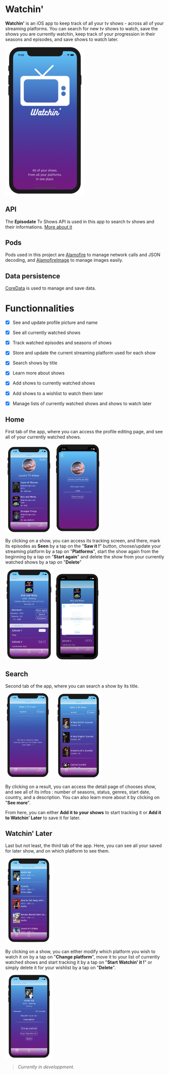 # Watchin'

**Watchin'** is an iOS app to keep track of all your tv shows - across all of your streaming platforms.
You can search for new tv shows to watch, save the shows you are currently watchin, keep track of your progression in their seasons and episodes, and save shows to watch later.

<img src="Images/Launchscreen.png" width="50%" height="50%"/> 

## API

The **Episodate** Tv Shows API is used in this app to search tv shows and their informations.
[More about it](https://www.episodate.com/api)

## Pods
Pods used in this project are [Alamofire](https://cocoapods.org/pods/alamofire) to manage network calls and JSON decoding, and [AlamofireImage](https://cocoapods.org/pods/alamofireimage) to manage images easily.

## Data persistence
[CoreData](https://developer.apple.com/documentation/coredata) is used to manage and save data.

# Functionnalities
- [x] See and update profile picture and name

- [x] See all currently watched shows

- [x] Track watched episodes and seasons of shows

- [x] Store and update the current streaming platform used for each show

- [x] Search shows by title

- [x] Learn more about shows

- [x] Add shows to currently watched shows

- [x] Add shows to a wishlist to watch them later

- [x] Manage lists of currently watched shows and shows to watch later

## Home

First tab of the app, where you can access the profile editing page, and see all of your currently watched shows.

<img src="Images/Home.png" width="30%" height="30%"/> <img src="Images/Editscreen.png" width="30%" height="30%"/>

By clicking on a show, you can access its tracking screen, and there, mark its episodes as **Seen** by a tap on the "**Saw it !**" button, choose/update your streaming platform by a tap on "**Platforms**", start the show again from the beginning by a tap on "**Start again**" and delete the show from your currently watched shows by a tap on "**Delete**"

<img src="Images/tracking.png" width="30%" height="30%"/><img src="Images/platformpicker.png" width="30%" height="30%"/>

## Search

Second tab of the app, where you can search a show by its title.

<img src="Images/searchempty.png" width="30%" height="30%"/> <img src="Images/search.png" width="30%" height="30%"/>

By clicking on a result, you can access the detail page of chooses show, and see all of its infos : number of seasons, status, genres, start date, country, and a description. You can also learn more about it by clicking on "**See more**".

From here, you can either **Add it to your shows** to start tracking it or **Add it to Watchin' Later** to save it for later.

## Watchin' Later

Last but not least, the third tab of the app.
Here, you can see all your saved for later show, and on which platform to see them.

<img src="Images/watchinlater.png" width="30%" height="30%"/>

By clicking on a show, you can either modify which platform you wish to watch it on by a tap on "**Change platform**", move it to your list of currently watched shows and start tracking it by a tap on "**Start Watchin' it !**" or simply delete it for your wishlist by a tap on "**Delete**".

<img src="Images/watchinlaterscreen.png" width="30%" height="30%"/>

>*Currently in developpment.*
